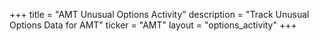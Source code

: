 +++
title = "AMT Unusual Options Activity"
description = "Track Unusual Options Data for AMT"
ticker = "AMT"
layout = "options_activity"
+++

